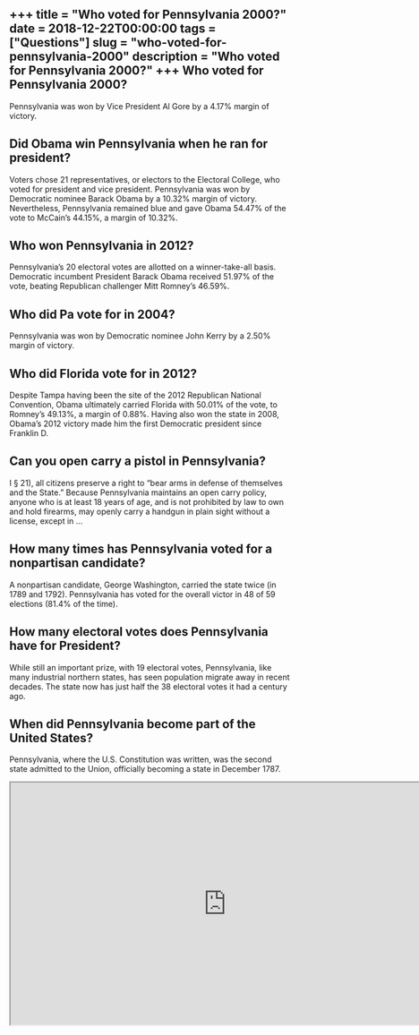 +++
title = "Who voted for Pennsylvania 2000?"
date = 2018-12-22T00:00:00
tags = ["Questions"]
slug = "who-voted-for-pennsylvania-2000"
description = "Who voted for Pennsylvania 2000?"
+++
Who voted for Pennsylvania 2000?
--------------------------------

Pennsylvania was won by Vice President Al Gore by a 4.17% margin of victory.

Did Obama win Pennsylvania when he ran for president?
-----------------------------------------------------

Voters chose 21 representatives, or electors to the Electoral College, who voted for president and vice president. Pennsylvania was won by Democratic nominee Barack Obama by a 10.32% margin of victory. Nevertheless, Pennsylvania remained blue and gave Obama 54.47% of the vote to McCain’s 44.15%, a margin of 10.32%.

Who won Pennsylvania in 2012?
-----------------------------

Pennsylvania’s 20 electoral votes are allotted on a winner-take-all basis. Democratic incumbent President Barack Obama received 51.97% of the vote, beating Republican challenger Mitt Romney’s 46.59%.

Who did Pa vote for in 2004?
----------------------------

Pennsylvania was won by Democratic nominee John Kerry by a 2.50% margin of victory.

Who did Florida vote for in 2012?
---------------------------------

Despite Tampa having been the site of the 2012 Republican National Convention, Obama ultimately carried Florida with 50.01% of the vote, to Romney’s 49.13%, a margin of 0.88%. Having also won the state in 2008, Obama’s 2012 victory made him the first Democratic president since Franklin D.

Can you open carry a pistol in Pennsylvania?
--------------------------------------------

I § 21), all citizens preserve a right to “bear arms in defense of themselves and the State.” Because Pennsylvania maintains an open carry policy, anyone who is at least 18 years of age, and is not prohibited by law to own and hold firearms, may openly carry a handgun in plain sight without a license, except in …

How many times has Pennsylvania voted for a nonpartisan candidate?
------------------------------------------------------------------

A nonpartisan candidate, George Washington, carried the state twice (in 1789 and 1792). Pennsylvania has voted for the overall victor in 48 of 59 elections (81.4% of the time).

How many electoral votes does Pennsylvania have for President?
--------------------------------------------------------------

While still an important prize, with 19 electoral votes, Pennsylvania, like many industrial northern states, has seen population migrate away in recent decades. The state now has just half the 38 electoral votes it had a century ago.

When did Pennsylvania become part of the United States?
-------------------------------------------------------

Pennsylvania, where the U.S. Constitution was written, was the second state admitted to the Union, officially becoming a state in December 1787.

<iframe allow="accelerometer; autoplay; clipboard-write; encrypted-media; gyroscope; picture-in-picture" allowfullscreen="" class="__youtube_prefs__  epyt-is-override  no-lazyload" data-no-lazy="1" data-origheight="433" data-origwidth="770" data-skipgform_ajax_framebjll="" height="433" id="_ytid_48995" loading="lazy" src="https://www.youtube.com/embed/yCceXYObOI0?enablejsapi=1&autoplay=0&cc_load_policy=0&cc_lang_pref=&iv_load_policy=1&loop=0&modestbranding=0&rel=1&fs=1&playsinline=0&autohide=2&theme=dark&color=red&controls=1&" title="YouTube player" width="770"></iframe>